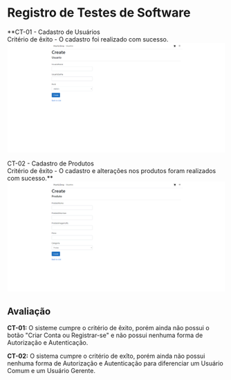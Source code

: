 # Registro de Testes de Software

**CT-01 - Cadastro de Usuários <br>
Critério de êxito - O cadastro foi realizado com sucesso. <br>
![image](/docs/img/CadastroUsuario.png) <br>

CT-02 - Cadastro de Produtos <br>
Critério de êxito - O cadastro e alterações nos produtos foram realizados com sucesso.** <br>
![image](/docs/img/CadastroProdutos.png) <br>

## Avaliação

**CT-01:** O sisteme cumpre o critério de êxito, porém ainda não possui o botão "Criar Conta ou Registrar-se" e não possui nenhuma forma de Autorização e Autenticação.

**CT-02:** O sistema cumpre o critério de exîto, porém ainda não possui nenhuma forma de Autorização e Autenticação para diferenciar um Usuário Comum e um Usuário Gerente.
